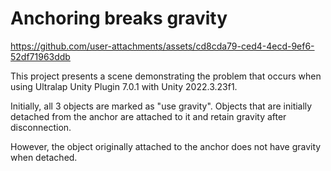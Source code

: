 # Anchoring breaks gravity

https://github.com/user-attachments/assets/cd8cda79-ced4-4ecd-9ef6-52df71963ddb

This project presents a scene demonstrating the problem that occurs when using Ultralap Unity Plugin 7.0.1 with Unity 2022.3.23f1.

Initially, all 3 objects are marked as "use gravity". Objects that are initially detached from the anchor are attached to it and retain gravity after disconnection.

However, the object originally attached to the anchor does not have gravity when detached.
